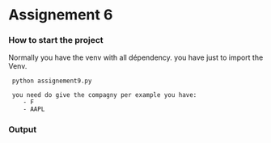 # Assignement 6

### How to start the project

Normally you have the venv with all dépendency. you have just to import the Venv.

     python assignement9.py
     
     you need do give the compagny per example you have:
        - F
        - AAPL
    


### Output

 

